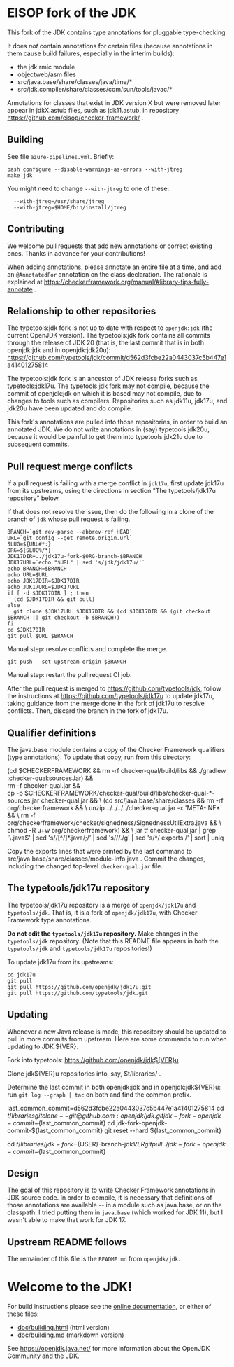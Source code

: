 # EISOP fork of the JDK

This fork of the JDK contains type annotations for pluggable type-checking.

It does *not* contain annotations for certain files (because annotations in
them cause build failures, especially in the interim builds):
 * the jdk.rmic module
 * objectweb/asm files
 * src/java.base/share/classes/java/time/*
 * src/jdk.compiler/share/classes/com/sun/tools/javac/*

Annotations for classes that exist in JDK version X but were removed later
appear in jdkX.astub files, such as jdk11.astub, in repository
https://github.com/eisop/checker-framework/ .


## Building

See file `azure-pipelines.yml`.  Briefly:

```
bash configure --disable-warnings-as-errors --with-jtreg
make jdk
```

You might need to change `--with-jtreg` to one of these:
```
  --with-jtreg=/usr/share/jtreg
  --with-jtreg=$HOME/bin/install/jtreg
```


## Contributing

We welcome pull requests that add new annotations or correct existing ones.
Thanks in advance for your contributions!

When adding annotations, please annotate an entire file at a time, and add an
`@AnnotatedFor` annotation on the class declaration.  The rationale is explained
at https://checkerframework.org/manual/#library-tips-fully-annotate .


## Relationship to other repositories

The typetools:jdk fork is not up to date with respect to `openjdk:jdk` (the
current OpenJDK version).  The typetools:jdk fork contains all commits through
the release of JDK 20 (that is, the last commit that is in both openjdk:jdk and
in openjdk:jdk20u):
https://github.com/typetools/jdk/commit/d562d3fcbe22a0443037c5b447e1a41401275814

The typetools:jdk fork is an ancestor of JDK release forks such as
typetools:jdk17u.  The typetools:jdk fork may not compile, because the commit of
openjdk:jdk on which it is based may not compile, due to changes to tools such
as compilers.  Repositories such as jdk11u, jdk17u, and jdk20u have been updated
and do compile.

This fork's annotations are pulled into those repositories, in order to build an
annotated JDK.  We do not write annotations in (say) typetools:jdk20u, because
it would be painful to get them into typetools:jdk21u due to subsequent commits.


## Pull request merge conflicts

If a pull request is failing with a merge conflict in `jdk17u`, first
update jdk17u from its upstreams, using the directions in section
"The typetools/jdk17u repository" below.

If that does not resolve the issue, then do the following in a clone of the
branch of `jdk` whose pull request is failing.

```
BRANCH=`git rev-parse --abbrev-ref HEAD`
URL=`git config --get remote.origin.url`
SLUG=${URL#*:}
ORG=${SLUG%/*}
JDK17DIR=../jdk17u-fork-$ORG-branch-$BRANCH
JDK17URL=`echo "$URL" | sed 's/jdk/jdk17u/'`
echo BRANCH=$BRANCH
echo URL=$URL
echo JDK17DIR=$JDK17DIR
echo JDK17URL=$JDK17URL
if [ -d $JDK17DIR ] ; then
  (cd $JDK17DIR && git pull)
else
  git clone $JDK17URL $JDK17DIR && (cd $JDK17DIR && (git checkout $BRANCH || git checkout -b $BRANCH))
fi
cd $JDK17DIR
git pull $URL $BRANCH
```

Manual step: resolve conflicts and complete the merge.

```
git push --set-upstream origin $BRANCH
```

Manual step: restart the pull request CI job.

After the pull request is merged to https://github.com/typetools/jdk,
follow the instructions at https://github.com/typetools/jdk17u to update
jdk17u, taking guidance from the merge done in the fork of jdk17u to
resolve conflicts.  Then, discard the branch in the fork of jdk17u.


## Qualifier definitions

The java.base module contains a copy of the Checker Framework qualifiers (type annotations).
To update that copy, run from this directory:

(cd $CHECKERFRAMEWORK && rm -rf checker-qual/build/libs && ./gradlew :checker-qual:sourcesJar) && \
rm -f checker-qual.jar && \
cp -p $CHECKERFRAMEWORK/checker-qual/build/libs/checker-qual-*-sources.jar checker-qual.jar && \
(cd src/java.base/share/classes && rm -rf org/checkerframework && \
  unzip ../../../../checker-qual.jar -x 'META-INF*' && \
  rm -f org/checkerframework/checker/signedness/SignednessUtilExtra.java && \
  chmod -R u+w org/checkerframework) && \
jar tf checker-qual.jar | grep '\.java$' | sed 's/\/[^/]*\.java/;/' | sed 's/\//./g' | sed 's/^/    exports /' | sort | uniq

Copy the exports lines that were printed by the last command to
src/java.base/share/classes/module-info.java .
Commit the changes, including the changed top-level `checker-qual.jar` file.


## The typetools/jdk17u repository

The typetools/jdk17u repository is a merge of `openjdk/jdk17u` and `typetools/jdk`.
That is, it is a fork of `openjdk/jdk17u`, with Checker Framework type annotations.

**Do not edit the `typetools/jdk17u` repository.**
Make changes in the `typetools/jdk` repository.
(Note that this README file appears in both the `typetools/jdk` and `typetools/jdk17u` repositories!)

To update jdk17u from its upstreams:
```
cd jdk17u
git pull
git pull https://github.com/openjdk/jdk17u.git
git pull https://github.com/typetools/jdk.git
```


## Updating

Whenever a new Java release is made, this repository should be updated to pull in more commits from upstream.  Here are some commands to run when updating to JDK ${VER}.

Fork into typetools:  https://github.com/openjdk/jdk${VER}u

Clone jdk${VER}u repositories into, say, $t/libraries/ .

Determine the last commit in both openjdk:jdk and in openjdk:jdk${VER}u:
run `git log --graph | tac` on both and find the common prefix.

last_common_commit=d562d3fcbe22a0443037c5b447e1a41401275814
cd $t/libraries
git clone -- git@github.com:openjdk/jdk.git jdk-fork-openjdk-commit-${last_common_commit}
cd jdk-fork-openjdk-commit-${last_common_commit}
git reset --hard ${last_common_commit}

cd $t/libraries/jdk-fork-${USER}-branch-jdk${VER}
git pull ../jdk-fork-openjdk-commit-${last_common_commit}



## Design

The goal of this repository is to write Checker Framework annotations in
JDK source code.  In order to compile, it is necessary that definitions of
those annotations are available -- in a module such as java.base, or on the
classpath.  I tried putting them in `java.base` (which worked for JDK 11),
but I wasn't able to make that work for JDK 17.


## Upstream README follows

The remainder of this file is the `README.md` from `openjdk/jdk`.


# Welcome to the JDK!

For build instructions please see the
[online documentation](https://openjdk.java.net/groups/build/doc/building.html),
or either of these files:

- [doc/building.html](doc/building.html) (html version)
- [doc/building.md](doc/building.md) (markdown version)

See <https://openjdk.java.net/> for more information about
the OpenJDK Community and the JDK.
